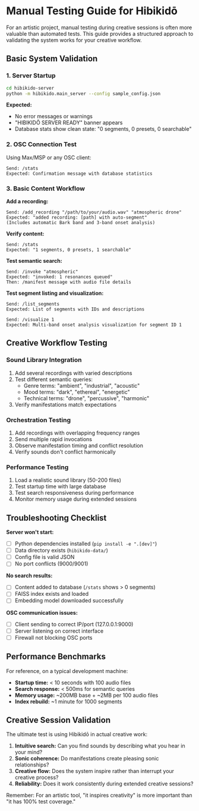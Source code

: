 # Manual Testing Guide for Hibikidō

For an artistic project, manual testing during creative sessions is often more valuable than automated tests. This guide provides a structured approach to validating the system works for your creative workflow.

## Basic System Validation

### 1. Server Startup
```bash
cd hibikido-server
python -m hibikido.main_server --config sample_config.json
```

**Expected:**
- No error messages or warnings
- "HIBIKIDŌ SERVER READY" banner appears
- Database stats show clean state: "0 segments, 0 presets, 0 searchable"

### 2. OSC Connection Test
Using Max/MSP or any OSC client:

```
Send: /stats
Expected: Confirmation message with database statistics
```

### 3. Basic Content Workflow

**Add a recording:**
```
Send: /add_recording "/path/to/your/audio.wav" "atmospheric drone"
Expected: "added recording: [path] with auto-segment"
(Includes automatic Bark band and 3-band onset analysis)
```

**Verify content:**
```
Send: /stats  
Expected: "1 segments, 0 presets, 1 searchable"
```

**Test semantic search:**
```
Send: /invoke "atmospheric"
Expected: "invoked: 1 resonances queued"
Then: /manifest message with audio file details
```

**Test segment listing and visualization:**
```
Send: /list_segments
Expected: List of segments with IDs and descriptions

Send: /visualize 1
Expected: Multi-band onset analysis visualization for segment ID 1
```

## Creative Workflow Testing

### Sound Library Integration
1. Add several recordings with varied descriptions
2. Test different semantic queries:
   - Genre terms: "ambient", "industrial", "acoustic"
   - Mood terms: "dark", "ethereal", "energetic"  
   - Technical terms: "drone", "percussive", "harmonic"
3. Verify manifestations match expectations

### Orchestration Testing
1. Add recordings with overlapping frequency ranges
2. Send multiple rapid invocations
3. Observe manifestation timing and conflict resolution
4. Verify sounds don't conflict harmonically

### Performance Testing
1. Load a realistic sound library (50-200 files)
2. Test startup time with large database
3. Test search responsiveness during performance
4. Monitor memory usage during extended sessions

## Troubleshooting Checklist

**Server won't start:**
- [ ] Python dependencies installed (`pip install -e ".[dev]"`)
- [ ] Data directory exists (`hibikido-data/`)
- [ ] Config file is valid JSON
- [ ] No port conflicts (9000/9001)

**No search results:**
- [ ] Content added to database (`/stats` shows > 0 segments)
- [ ] FAISS index exists and loaded
- [ ] Embedding model downloaded successfully

**OSC communication issues:**
- [ ] Client sending to correct IP/port (127.0.0.1:9000)
- [ ] Server listening on correct interface
- [ ] Firewall not blocking OSC ports

## Performance Benchmarks

For reference, on a typical development machine:

- **Startup time:** < 10 seconds with 100 audio files
- **Search response:** < 500ms for semantic queries
- **Memory usage:** ~200MB base + ~2MB per 100 audio files
- **Index rebuild:** ~1 minute for 1000 segments

## Creative Session Validation

The ultimate test is using Hibikidō in actual creative work:

1. **Intuitive search:** Can you find sounds by describing what you hear in your mind?
2. **Sonic coherence:** Do manifestations create pleasing sonic relationships?
3. **Creative flow:** Does the system inspire rather than interrupt your creative process?
4. **Reliability:** Does it work consistently during extended creative sessions?

Remember: For an artistic tool, "it inspires creativity" is more important than "it has 100% test coverage."